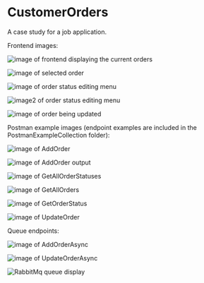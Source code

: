 # CustomerOrders
A case study for a job application.

Frontend images:

![image of frontend displaying the current orders](https://puu.sh/Jd3zz/4bae08dd4e.png)

![image of selected order](https://puu.sh/Jd3A7/c399201a7c.png)

![image of order status editing menu](https://puu.sh/Jd3Ad/75e1151fc4.png)

![image2 of order status editing menu](https://puu.sh/Jd3Ai/f4045a2ba3.png)

![image of order being updated](https://puu.sh/Jd3Al/ea3af74fb5.png)


Postman example images (endpoint examples are included in the PostmanExampleCollection folder):

![image of AddOrder](https://puu.sh/Jd3Az/35cfb4af54.png)

![image of AddOrder output](https://puu.sh/Jd3AD/36cbe5825d.png)

![image of GetAllOrderStatuses](https://puu.sh/Jd3AG/6dd5e27016.png)

![image of GetAllOrders](https://puu.sh/Jd3AJ/ed9f6313ec.png)

![image of GetOrderStatus](https://puu.sh/Jd3AM/77ce28bcf4.png)

![image of UpdateOrder](https://puu.sh/Jd3AP/1c452c4985.png)

Queue endpoints:

![image of AddOrderAsync](https://puu.sh/Jd3Rb/5dce012388.png)

![image of UpdateOrderAsync](https://puu.sh/Jd3RK/f8a3e23309.png)

![RabbitMq queue display](https://puu.sh/Jd3RV/1a95f29398.png)